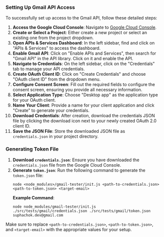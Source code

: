 ### Setting Up Gmail API Access

To successfully set up access to the Gmail API, follow these detailed steps:

1. **Access the Google Cloud Console**: Navigate to [Google Cloud Console](https://console.cloud.google.com/).
2. **Create or Select a Project**: Either create a new project or select an existing one from the project dropdown.
3. **Open APIs & Services Dashboard**: In the left sidebar, find and click on "APIs & Services" to access the dashboard.
4. **Enable Gmail API**: Click on "Enable APIs and Services", then search for "Gmail API" in the API library. Click on it and enable the API.
5. **Navigate to Credentials**: On the left sidebar, click on the "Credentials" tab to manage your API credentials.
6. **Create OAuth Client ID**: Click on "Create Credentials" and choose "OAuth client ID" from the dropdown menu.
7. **Configure Consent Screen**: Fill out the required fields to configure the consent screen, ensuring you provide all necessary information.
8. **Select Application Type**: Choose "Desktop app" as the application type for your OAuth client.
9. **Name Your Client**: Provide a name for your client application and click "Create" to generate your credentials.
10. **Download Credentials**: After creation, download the credentials JSON file by clicking the download icon next to your newly created OAuth 2.0 client ID.
11. **Save the JSON File**: Store the downloaded JSON file as `credentials.json` in your project directory.

### Generating Token File

1. **Download `credentials.json`**: Ensure you have downloaded the `credentials.json` file from the Google Cloud Console.
2. **Generate `token.json`**: Run the following command to generate the `token.json` file:
   ```
   node <node_modules>/gmail-tester/init.js <path-to-credentials.json> <path-to-token.json> <target-email>
   ```
   **Example Command**:
   ```
   node node_modules/gmail-tester/init.js ./src/tests/gmail/credentials.json ./src/tests/gmail/token.json suphachok.dev@gmail.com
   ```

Make sure to replace `<path-to-credentials.json>`, `<path-to-token.json>`, and `<target-email>` with the appropriate values for your setup.
